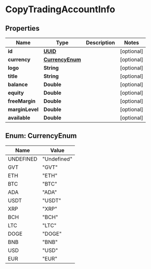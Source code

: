 # CopyTradingAccountInfo

## Properties
Name | Type | Description | Notes
------------ | ------------- | ------------- | -------------
**id** | [**UUID**](UUID.md) |  |  [optional]
**currency** | [**CurrencyEnum**](#CurrencyEnum) |  |  [optional]
**logo** | **String** |  |  [optional]
**title** | **String** |  |  [optional]
**balance** | **Double** |  |  [optional]
**equity** | **Double** |  |  [optional]
**freeMargin** | **Double** |  |  [optional]
**marginLevel** | **Double** |  |  [optional]
**available** | **Double** |  |  [optional]

<a name="CurrencyEnum"></a>
## Enum: CurrencyEnum
Name | Value
---- | -----
UNDEFINED | &quot;Undefined&quot;
GVT | &quot;GVT&quot;
ETH | &quot;ETH&quot;
BTC | &quot;BTC&quot;
ADA | &quot;ADA&quot;
USDT | &quot;USDT&quot;
XRP | &quot;XRP&quot;
BCH | &quot;BCH&quot;
LTC | &quot;LTC&quot;
DOGE | &quot;DOGE&quot;
BNB | &quot;BNB&quot;
USD | &quot;USD&quot;
EUR | &quot;EUR&quot;
